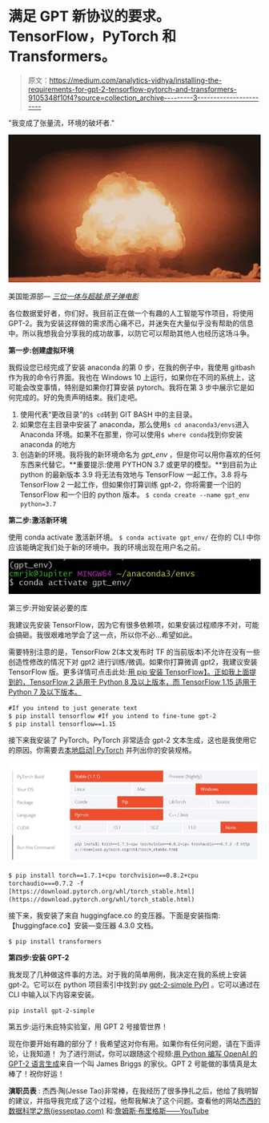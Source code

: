# 满足 GPT 新协议的要求。TensorFlow，PyTorch 和 Transformers。

> 原文：<https://medium.com/analytics-vidhya/installing-the-requirements-for-gpt-2-tensorflow-pytorch-and-transformers-9105348f10f4?source=collection_archive---------3----------------------->

"我变成了张量流，环境的破坏者."

![](img/f15425c4cdb9516e766f5a2c388e3264.png)

美国能源部— [*三位一体与超越:原子弹电影*](https://en.wikipedia.org/wiki/Trinity_and_Beyond)

各位数据爱好者，你们好。我目前正在做一个有趣的人工智能写作项目，将使用 GPT-2。我为安装这样做的需求而心痛不已，并迷失在大量似乎没有帮助的信息中。所以我想我会分享我的成功故事，以防它可以帮助其他人也经历这场斗争。

**第一步:创建虚拟环境**

我假设您已经完成了安装 anaconda 的第 0 步，在我的例子中，我使用 gitbash 作为我的命令行界面。我也在 Windows 10 上运行，如果你在不同的系统上，这可能会改变事情，特别是如果你打算安装 pytorch。我将在第 3 步中展示它是如何完成的。好的免责声明结束。我们走吧。

1.  使用代表“更改目录”的`$ cd`转到 GIT BASH 中的主目录。
2.  如果您在主目录中安装了 anaconda，那么使用`$ cd anaconda3/envs`进入 Anaconda 环境。如果不在那里，你可以使用`$ where conda`找到你安装 anaconda 的地方
3.  创造新的环境。我将我的新环境命名为 *gpt_env* ，但是你可以用你喜欢的任何东西来代替它。**重要提示:使用 PYTHON 3.7 或更早的模型。**到目前为止 python 的最新版本 3.9 将无法有效地与 TensorFlow 一起工作。3.8 将与 TensorFlow 2 一起工作，但如果你打算训练 gpt-2，你将需要一个旧的 TensorFlow 和一个旧的 python 版本。
    `$ conda create --name gpt_env python=3.7`

**第二步:激活新环境**

使用 conda activate 激活新环境。
`$ conda activate gpt_env/`
在你的 CLI 中你应该能确定我们处于新的环境中。我的环境出现在用户名之前。

![](img/945b1bbdbea30ec51007c4405e5c0d45.png)

第三步:开始安装必要的库

我建议先安装 TensorFlow，因为它有很多依赖项，如果安装过程顺序不对，可能会搞砸。我很艰难地学会了这一点，所以你不必…希望如此。

需要特别注意的是，TensorFlow 2(本文发布时 TF 的当前版本)不允许在没有一些创造性修改的情况下对 gpt2 进行训练/微调。如果你打算微调 gpt2，我建议安装 TensorFlow 版。更多详情可点击此处:[用 pip 安装 TensorFlow】。正如我上面提到的，TensorFlow 2 适用于 Python 8 及以上版本，而 TensorFlow 1.15 适用于 Python 7 及以下版本。](https://www.tensorflow.org/install/pip)

```
#If you intend to just generate text
$ pip install tensorflow #If you intend to fine-tune gpt-2 
$ pip install tensorflow==1.15
```

接下来我安装了 PyTorch。PyTorch 非常适合 gpt-2 文本生成，这也是我使用它的原因。你需要去[本地启动| PyTorch](https://pytorch.org/get-started/locally/) 并列出你的安装规格。

![](img/89167aa8c375213e6df9a721153e2e0f.png)

```
$ pip install torch==1.7.1+cpu torchvision==0.8.2+cpu torchaudio===0.7.2 -f [https://download.pytorch.org/whl/torch_stable.html](https://download.pytorch.org/whl/torch_stable.html)
```

接下来，我安装了来自 huggingface.co 的变压器。下面是安装指南:【huggingface.co】安装—变压器 4.3.0 文档。

```
$ pip install transformers
```

**第四步:安装 GPT-2**

我发现了几种做这件事的方法。对于我的简单用例，我决定在我的系统上安装 gpt-2。它可以在 python 项目索引中找到:py [gpt-2-simple PyPI](https://pypi.org/project/gpt-2-simple/) 。它可以通过在 CLI 中输入以下内容来安装。

```
pip install gpt-2-simple
```

第五步:运行朱庇特实验室，用 GPT 2 号接管世界！

现在你要开始有趣的部分了！我希望这对你有用。如果你有任何问题，请在下面评论，让我知道！
为了进行测试，你可以跟随这个视频:[用 Python 编写 OpenAI 的 GPT-2 语言生成](https://www.youtube.com/watch?v=YvVQgvAz9dY&t=325s)来自一个叫 James Briggs 的家伙。GPT 2 号能做的事情真是太棒了！祝你好运！

**演职员表** :
杰西·陶(Jesse Tao)非常棒，在我经历了很多挣扎之后，他给了我明智的建议，并指导我完成了这个过程。他帮我解决了这个问题。查看他的网站[杰西的数据科学之旅(jesseptao.com)](https://jesseptao.com/)
和:[詹姆斯·布里格斯——YouTube](https://www.youtube.com/channel/UCv83tO5cePwHMt1952IVVHw)